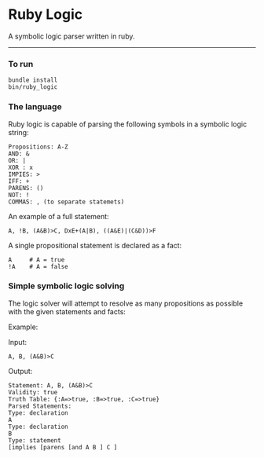 Ruby Logic
==========

A symbolic logic parser written in ruby.

***

### To run

    bundle install
    bin/ruby_logic

### The language

Ruby logic is capable of parsing the following symbols in a symbolic logic
string:

    Propositions: A-Z
    AND: &
    OR: |
    XOR : x
    IMPIES: >
    IFF: +
    PARENS: ()
    NOT: !
    COMMAS: , (to separate statemets)

An example of a full statement:

    A, !B, (A&B)>C, DxE+(A|B), ((A&E)|(C&D))>F

A single propositional statement is declared as a fact:

    A     # A = true
    !A    # A = false

### Simple symbolic logic solving

The logic solver will attempt to resolve as many propositions as possible with
the given statements and facts:

Example:

Input:

    A, B, (A&B)>C

Output:

    Statement: A, B, (A&B)>C
    Validity: true
    Truth Table: {:A=>true, :B=>true, :C=>true}
    Parsed Statements:
    Type: declaration
    A
    Type: declaration
    B
    Type: statement
    [implies [parens [and A B ] C ]
